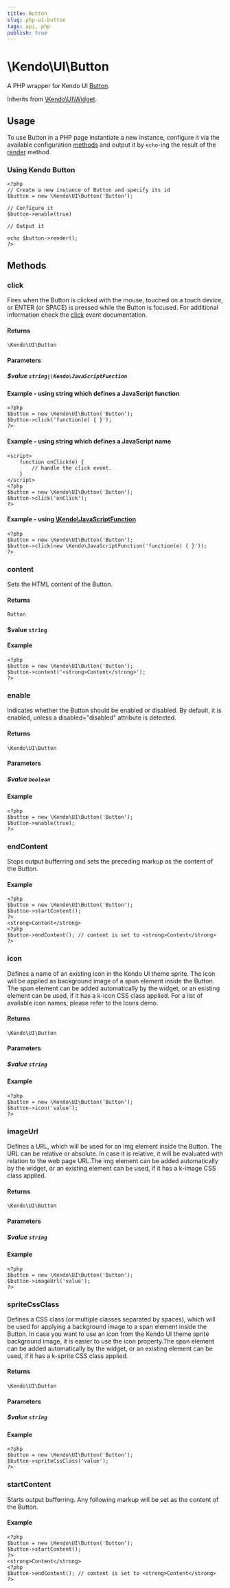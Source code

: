 ```yaml
---
title: Button
slug: php-ui-button
tags: api, php
publish: true
---
```


# \Kendo\UI\Button

A PHP wrapper for Kendo UI [Button](/kendo-ui/api/web/button).

Inherits from [\Kendo\UI\Widget](/kendo-ui/api/wrappers/php/Kendo/UI/Widget).

## Usage

To use Button in a PHP page instantiate a new instance, configure it via the available
configuration [methods](#methods) and output it by `echo`-ing the result of the [render](/kendo-ui/api/wrappers/php/Kendo/UI/Widget#render) method.

### Using Kendo Button

    <?php
    // Create a new instance of Button and specify its id
    $button = new \Kendo\UI\Button('Button');

    // Configure it
    $button->enable(true)

    // Output it

    echo $button->render();
    ?>


## Methods

### click
Fires when the Button is clicked with the mouse, touched on a touch device, or ENTER (or SPACE) is pressed while the Button is focused.
For additional information check the [click](/kendo-ui/api/web/button#events-click) event documentation.

#### Returns
`\Kendo\UI\Button`

#### Parameters

##### $value `string|\Kendo\JavaScriptFunction`

#### Example - using string which defines a JavaScript function

    <?php
    $button = new \Kendo\UI\Button('Button');
    $button->click('function(e) { }');
    ?>

#### Example - using string which defines a JavaScript name
    <script>
        function onClick(e) {
            // handle the click event.
        }
    </script>
    <?php
    $button = new \Kendo\UI\Button('Button');
    $button->click('onClick');
    ?>

#### Example - using [\Kendo\JavaScriptFunction](/kendo-ui/api/wrappers/php/kendo/javascriptfunction)

    <?php
    $button = new \Kendo\UI\Button('Button');
    $button->click(new \Kendo\JavaScriptFunction('function(e) { }'));
    ?>

### content

Sets the HTML content of the Button.

#### Returns

`Button`

#### $value `string`

#### Example

    <?php
    $button = new \Kendo\UI\Button('Button');
    $button->content('<strong>Content</strong>');
    ?>


### enable
Indicates whether the Button should be enabled or disabled. By default, it is enabled, unless a disabled="disabled" attribute is detected.

#### Returns
`\Kendo\UI\Button`

#### Parameters

##### $value `boolean`



#### Example 
    <?php
    $button = new \Kendo\UI\Button('Button');
    $button->enable(true);
    ?>

### endContent

Stops output bufferring and sets the preceding markup as the content of the Button.

#### Example

    <?php
    $button = new \Kendo\UI\Button('Button');
    $button->startContent();
    ?>
    <strong>Content</strong>
    <?php
    $button->endContent(); // content is set to <strong>Content</strong>
    ?>

### icon
Defines a name of an existing icon in the Kendo UI theme sprite. The icon will be applied as background image of a span element inside the Button.
The span element can be added automatically by the widget, or an existing element can be used, if it has a k-icon CSS class applied.
For a list of available icon names, please refer to the Icons demo.

#### Returns
`\Kendo\UI\Button`

#### Parameters

##### $value `string`



#### Example 
    <?php
    $button = new \Kendo\UI\Button('Button');
    $button->icon('value');
    ?>

### imageUrl
Defines a URL, which will be used for an img element inside the Button. The URL can be relative or absolute. In case it is relative, it will be evaluated with relation to the web page URL.The img element can be added automatically by the widget, or an existing element can be used, if it has a k-image CSS class applied.

#### Returns
`\Kendo\UI\Button`

#### Parameters

##### $value `string`



#### Example 
    <?php
    $button = new \Kendo\UI\Button('Button');
    $button->imageUrl('value');
    ?>

### spriteCssClass
Defines a CSS class (or multiple classes separated by spaces), which will be used for applying a background image to a span element inside the Button.
In case you want to use an icon from the Kendo UI theme sprite background image, it is easier to use the icon property.The span element can be added automatically by the widget, or an existing element can be used, if it has a k-sprite CSS class applied.

#### Returns
`\Kendo\UI\Button`

#### Parameters

##### $value `string`



#### Example 
    <?php
    $button = new \Kendo\UI\Button('Button');
    $button->spriteCssClass('value');
    ?>

### startContent

Starts output bufferring. Any following markup will be set as the content of the Button.

#### Example

    <?php
    $button = new \Kendo\UI\Button('Button');
    $button->startContent();
    ?>
    <strong>Content</strong>
    <?php
    $button->endContent(); // content is set to <strong>Content</strong>
    ?>


